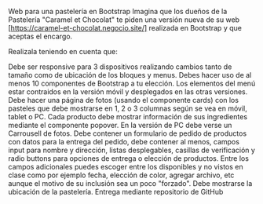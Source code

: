 Web para una pastelería en Bootstrap
Imagina que los dueños de la Pastelería "Caramel et Chocolat" te piden una versión nueva de su web [https://caramel-et-chocolat.negocio.site/] realizada en Bootstrap y que aceptas el encargo. 

Realizala teniendo en cuenta que:

Debe ser responsive para 3 dispositivos realizando cambios tanto de tamaño como de ubicación de los bloques y menus.
Debes hacer uso de al menos 10 componentes de Bootstrap a tu elección.
Los elementos del menú estar contraidos en la versión móvil y desplegados en las otras versiones.
Debe hacer una página de fotos (usando el componente cards) con los pasteles que debe mostrarse en 1, 2 o 3 columnas según se vea en móvil, tablet o PC.
Cada producto debe mostrar información de sus ingredientes mediante el componente popover.
En la versión de PC debe verse un Carrousell de fotos.
Debe contener un formulario de pedido de productos con datos para la entrega del pedido, debe contener al menos, campos input para nombre y dirección, listas desplegables, casillas de verificación y radio buttons para opciones de entrega o elección de productos. Entre los campos adicionales puedes escoger entre los disponibles y no vistos en clase como por ejemplo fecha, elección de color, agregar archivo, etc aunque el motivo de su inclusión sea un poco "forzado".
Debe mostrarse la ubicación de la pastelería.
Entrega mediante repositorio de GitHub